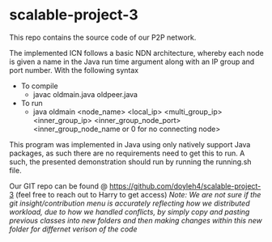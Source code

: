 # scalable-project-3
This repo contains the source code of our P2P network.

The implemented ICN follows a basic NDN architecture, whereby each node is given a name in the Java run time argument along with an IP group and port number. With the following syntax
- To compile
    - javac oldmain.java oldpeer.java
- To run
    - java oldmain <node_name> <local_ip> <port> <multi_group_ip> <inner_group_ip> <inner_group_node_port> <inner_group_node_name or 0 for no connecting node>

This program was implemented in Java using only natively support Java packages, as such there are no requirements need to get this to run. A such, the presented demonstration should run by running the running.sh file.


Our GIT repo can be found @ https://github.com/doyleh4/scalable-project-3 (feel free to reach out to Harry to get access)
*Note: We are not sure if the git insight/contribution menu is accurately reflecting how we distributed workload, due to how we handled conflicts, by simply copy and pasting previous classes into new folders and then making changes within this new folder for differnet verison of the code*  
